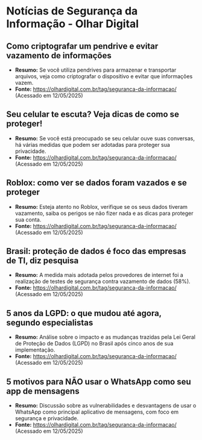 # Notícias de Segurança da Informação - Olhar Digital

## Como criptografar um pendrive e evitar vazamento de informações
- **Resumo:** Se você utiliza pendrives para armazenar e transportar arquivos, veja como criptografar o dispositivo e evitar que informações vazem.
- **Fonte:** https://olhardigital.com.br/tag/seguranca-da-informacao/ (Acessado em 12/05/2025)

## Seu celular te escuta? Veja dicas de como se proteger!
- **Resumo:** Se você está preocupado se seu celular ouve suas conversas, há várias medidas que podem ser adotadas para proteger sua privacidade.
- **Fonte:** https://olhardigital.com.br/tag/seguranca-da-informacao/ (Acessado em 12/05/2025)

## Roblox: como ver se dados foram vazados e se proteger
- **Resumo:** Esteja atento no Roblox, verifique se os seus dados tiveram vazamento, saiba os perigos se não fizer nada e as dicas para proteger sua conta.
- **Fonte:** https://olhardigital.com.br/tag/seguranca-da-informacao/ (Acessado em 12/05/2025)

## Brasil: proteção de dados é foco das empresas de TI, diz pesquisa
- **Resumo:** A medida mais adotada pelos provedores de internet foi a realização de testes de segurança contra vazamento de dados (58%).
- **Fonte:** https://olhardigital.com.br/tag/seguranca-da-informacao/ (Acessado em 12/05/2025)

## 5 anos da LGPD: o que mudou até agora, segundo especialistas
- **Resumo:** Análise sobre o impacto e as mudanças trazidas pela Lei Geral de Proteção de Dados (LGPD) no Brasil após cinco anos de sua implementação.
- **Fonte:** https://olhardigital.com.br/tag/seguranca-da-informacao/ (Acessado em 12/05/2025)

## 5 motivos para NÃO usar o WhatsApp como seu app de mensagens
- **Resumo:** Discussão sobre as vulnerabilidades e desvantagens de usar o WhatsApp como principal aplicativo de mensagens, com foco em segurança e privacidade.
- **Fonte:** https://olhardigital.com.br/tag/seguranca-da-informacao/ (Acessado em 12/05/2025)

